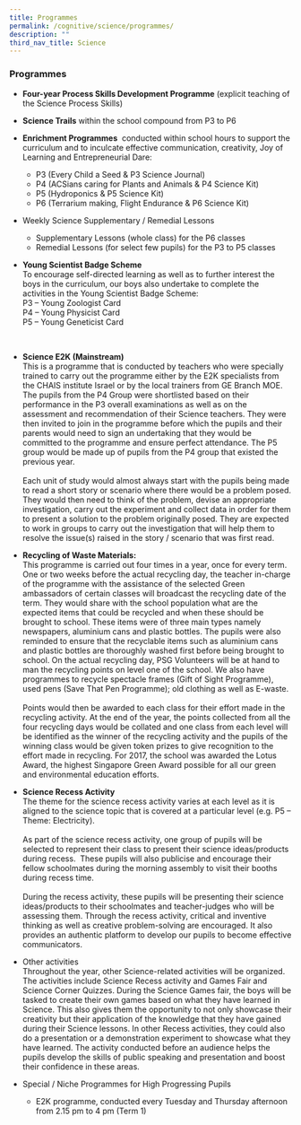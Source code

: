 ```yaml
---
title: Programmes
permalink: /cognitive/science/programmes/
description: ""
third_nav_title: Science
---
```

### **Programmes**
*   **Four-year Process Skills Development Programme** (explicit teaching of the Science Process Skills)

*   **Science Trails** within the school compound from P3 to P6

*   **Enrichment Programmes**  conducted within school hours to support the curriculum and to inculcate effective communication, creativity, Joy of Learning and Entrepreneurial Dare:

	- P3 (Every Child a Seed & P3 Science Journal)  
	- P4 (ACSians caring for Plants and Animals & P4 Science Kit)  
	- P5 (Hydroponics & P5 Science Kit)  
	- P6 (Terrarium making, Flight Endurance & P6 Science Kit)

*   Weekly Science Supplementary / Remedial Lessons
	- Supplementary Lessons (whole class) for the P6 classes
	- Remedial Lessons (for select few pupils) for the P3 to P5 classes

*   **Young Scientist Badge Scheme**<br>
To encourage self-directed learning as well as to further interest the boys in the curriculum, our boys also undertake to complete the activities in the Young Scientist Badge Scheme:  
P3 – Young Zoologist Card  
P4 – Young Physicist Card  
P5 – Young Geneticist Card
<br>

*  **Science E2K (Mainstream)**<br>
This is a programme that is conducted by teachers who were specially trained to carry out the programme either by the E2K specialists from the CHAIS institute Israel or by the local trainers from GE Branch MOE. The pupils from the P4 Group were shortlisted based on their performance in the P3 overall examinations as well as on the assessment and recommendation of their Science teachers. They were then invited to join in the programme before which the pupils and their parents would need to sign an undertaking that they would be committed to the programme and ensure perfect attendance. The P5 group would be made up of pupils from the P4 group that existed the previous year.
<br><br>
Each unit of study would almost always start with the pupils being made to read a short story or scenario where there would be a problem posed. They would then need to think of the problem, devise an appropriate investigation, carry out the experiment and collect data in order for them to present a solution to the problem originally posed. They are expected to work in groups to carry out the investigation that will help them to resolve the issue(s) raised in the story / scenario that was first read.

*   **Recycling of Waste Materials:**<br>
This programme is carried out four times in a year, once for every term. One or two weeks before the actual recycling day, the teacher in-charge of the programme with the assistance of the selected Green ambassadors of certain classes will broadcast the recycling date of the term. They would share with the school population what are the expected items that could be recycled and when these should be brought to school. These items were of three main types namely newspapers, aluminium cans and plastic bottles. The pupils were also reminded to ensure that the recyclable items such as aluminium cans and plastic bottles are thoroughly washed first before being brought to school. On the actual recycling day, PSG Volunteers will be at hand to man the recycling points on level one of the school. We also have programmes to recycle spectacle frames (Gift of Sight Programme), used pens (Save That Pen Programme); old clothing as well as E-waste.
<br><br>
Points would then be awarded to each class for their effort made in the recycling activity. At the end of the year, the points collected from all the four recycling days would be collated and one class from each level will be identified as the winner of the recycling activity and the pupils of the winning class would be given token prizes to give recognition to the effort made in recycling. For 2017, the school was awarded the Lotus Award, the highest Singapore Green Award possible for all our green and environmental education efforts.

*   **Science Recess Activity**<br>
The theme for the science recess activity varies at each level as it is aligned to the science topic that is covered at a particular level (e.g. P5 – Theme: Electricity).
<br><br>
As part of the science recess activity, one group of pupils will be selected to represent their class to present their science ideas/products during recess.  These pupils will also publicise and encourage their fellow schoolmates during the morning assembly to visit their booths during recess time.
<br><br>
During the recess activity, these pupils will be presenting their science ideas/products to their schoolmates and teacher-judges who will be assessing them. Through the recess activity, critical and inventive thinking as well as creative problem-solving are encouraged. It also provides an authentic platform to develop our pupils to become effective communicators.

*   Other activities<br>
Throughout the year, other Science-related activities will be organized. The activities include Science Recess activity and Games Fair and Science Corner Quizzes. During the Science Games fair, the boys will be tasked to create their own games based on what they have learned in Science. This also gives them the opportunity to not only showcase their creativity but their application of the knowledge that they have gained during their Science lessons. In other Recess activities, they could also do a presentation or a demonstration experiment to showcase what they have learned. The activity conducted before an audience helps the pupils develop the skills of public speaking and presentation and boost their confidence in these areas.

*   Special / Niche Programmes for High Progressing Pupils
	- E2K programme, conducted every Tuesday and Thursday afternoon from 2.15 pm to 4 pm (Term 1)
